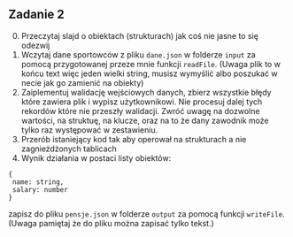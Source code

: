 ## Zadanie 2
0. Przeczytaj slajd o obiektach (strukturach) jak coś nie jasne to się odezwij
1. Wczytaj dane sportowców z pliku `dane.json` w folderze `input` za pomocą przygotowanej przeze mnie funkcji `readFile`. (Uwaga plik to w końcu text więc jeden wielki string, musisz wymyślić albo poszukać w necie jak go zamienić na obiekty)
2. Zaiplementuj walidację wejściowych danych, zbierz wszystkie błędy które zawiera plik i wypisz użytkownikowi. Nie procesuj dalej tych rekordów które nie przeszły walidacji. Zwróć uwagę na dozwolne wartości, na struktuę, na klucze, oraz na to że dany zawodnik może tylko raz występować w zestawieniu.
3. Przerób istaniejący kod tak aby operował na strukturach a nie zagnieżdżonych tablicach
4. Wynik działania w postaci listy obiektów:
```
{
 name: string,
 salary: number
}
```
  zapisz do pliku `pensje.json` w folderze `output` za pomocą funkcji `writeFile`. (Uwaga pamiętaj że do pliku można zapisać tylko tekst.)
